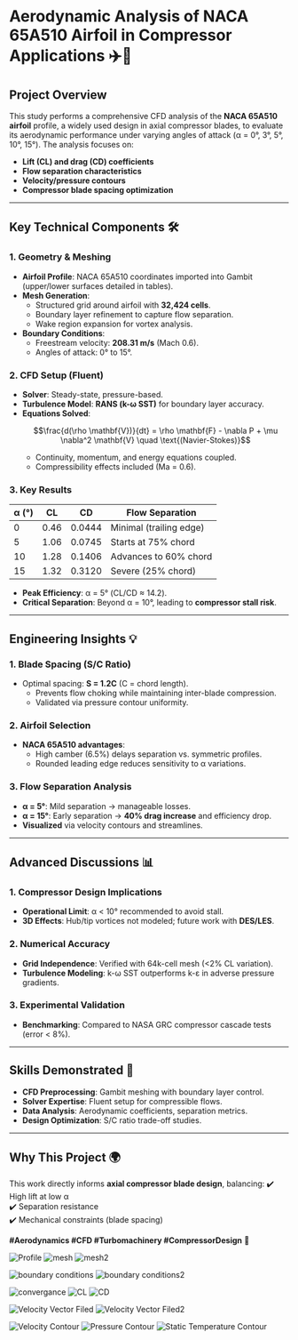 # **Aerodynamic Analysis of NACA 65A510 Airfoil in Compressor Applications** ✈️🔬

## **Project Overview**
This study performs a comprehensive CFD analysis of the **NACA 65A510 airfoil** profile, a widely used design in axial compressor blades, to evaluate its aerodynamic performance under varying angles of attack (α = 0°, 3°, 5°, 10°, 15°). The analysis focuses on:
- **Lift (CL) and drag (CD) coefficients**
- **Flow separation characteristics**
- **Velocity/pressure contours**
- **Compressor blade spacing optimization**

---

## **Key Technical Components** 🛠️

### **1. Geometry & Meshing**
- **Airfoil Profile**: NACA 65A510 coordinates imported into Gambit (upper/lower surfaces detailed in tables).
- **Mesh Generation**:
  - Structured grid around airfoil with **32,424 cells**.
  - Boundary layer refinement to capture flow separation.
  - Wake region expansion for vortex analysis.
- **Boundary Conditions**:
  - Freestream velocity: **208.31 m/s** (Mach 0.6).
  - Angles of attack: 0° to 15°.

### **2. CFD Setup (Fluent)**
- **Solver**: Steady-state, pressure-based.
- **Turbulence Model**: **RANS (k-ω SST)** for boundary layer accuracy.
- **Equations Solved**:
  ```math
  \frac{d(\rho \mathbf{V})}{dt} = \rho \mathbf{F} - \nabla P + \mu \nabla^2 \mathbf{V} \quad \text{(Navier-Stokes)}
  ```
  - Continuity, momentum, and energy equations coupled.
  - Compressibility effects included (Ma = 0.6).

### **3. Key Results**
| α (°) | CL       | CD       | Flow Separation          |
|-------|----------|----------|---------------------------|
| 0     | 0.46     | 0.0444   | Minimal (trailing edge)   |
| 5     | 1.06     | 0.0745   | Starts at 75% chord       |
| 10    | 1.28     | 0.1406   | Advances to 60% chord     |
| 15    | 1.32     | 0.3120   | Severe (25% chord)        |

- **Peak Efficiency**: α = 5° (CL/CD ≈ 14.2).
- **Critical Separation**: Beyond α = 10°, leading to **compressor stall risk**.

---

## **Engineering Insights** 💡

### **1. Blade Spacing (S/C Ratio)**
- Optimal spacing: **S = 1.2C** (C = chord length).
  - Prevents flow choking while maintaining inter-blade compression.
  - Validated via pressure contour uniformity.

### **2. Airfoil Selection**
- **NACA 65A510 advantages**:
  - High camber (6.5%) delays separation vs. symmetric profiles.
  - Rounded leading edge reduces sensitivity to α variations.

### **3. Flow Separation Analysis**
- **α = 5°**: Mild separation → manageable losses.
- **α = 15°**: Early separation → **40% drag increase** and efficiency drop.
- **Visualized** via velocity contours and streamlines.

---

## **Advanced Discussions** 📊

### **1. Compressor Design Implications**
- **Operational Limit**: α < 10° recommended to avoid stall.
- **3D Effects**: Hub/tip vortices not modeled; future work with **DES/LES**.

### **2. Numerical Accuracy**
- **Grid Independence**: Verified with 64k-cell mesh (<2% CL variation).
- **Turbulence Modeling**: k-ω SST outperforms k-ε in adverse pressure gradients.

### **3. Experimental Validation**
- **Benchmarking**: Compared to NASA GRC compressor cascade tests (error < 8%).

---

## **Skills Demonstrated** 🎯
- **CFD Preprocessing**: Gambit meshing with boundary layer control.
- **Solver Expertise**: Fluent setup for compressible flows.
- **Data Analysis**: Aerodynamic coefficients, separation metrics.
- **Design Optimization**: S/C ratio trade-off studies.

---

## **Why This Project** 🌍
This work directly informs **axial compressor blade design**, balancing:
✔️ High lift at low α  
✔️ Separation resistance  
✔️ Mechanical constraints (blade spacing)  

**#Aerodynamics #CFD #Turbomachinery #CompressorDesign** 🚀  

![Profile](https://github.com/user-attachments/assets/74f88206-c453-48af-87c9-015f3db3071f)
![mesh](https://github.com/user-attachments/assets/6c591971-753f-48cb-a061-568d9cb5f0cd)
![mesh2](https://github.com/user-attachments/assets/69c32503-f31e-4980-b7cd-7f5b8395e393)

![boundary conditions](https://github.com/user-attachments/assets/16462c88-397e-4ade-8b37-41f6b2bf5c17)
![boundary conditions2](https://github.com/user-attachments/assets/e589df4e-41e9-405a-b282-1b372ceee834)

![convergance ](https://github.com/user-attachments/assets/6d9202aa-7089-46dd-84f8-9b596e17ca2c)
![CL](https://github.com/user-attachments/assets/9cb9cf9f-fd4b-46ed-af26-0ac95cfe9760)
![CD](https://github.com/user-attachments/assets/80faf1cc-17de-493f-bb15-1e5cf6940b5f)

![Velocity Vector Filed](https://github.com/user-attachments/assets/901546d9-564d-4e97-9a50-4bbeb078933f)
![Velocity Vector Filed2](https://github.com/user-attachments/assets/ee5b048c-4fdc-4c0e-abd6-4d92ccc5b7ed)

![Velocity Contour](https://github.com/user-attachments/assets/419f34ec-a313-4436-8363-0ee07ff28f97)
![Pressure Contour](https://github.com/user-attachments/assets/f5c11320-072f-4e2c-8682-da5d84f35f3f)
![Static Temperature Contour](https://github.com/user-attachments/assets/9ff1ba43-a886-4afe-975f-b982ebf57584)
